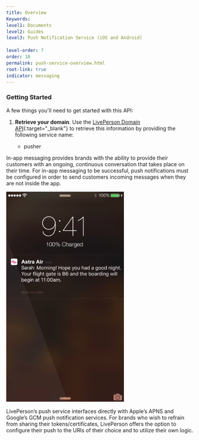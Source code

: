 ```yaml
---
title: Overview
Keywords:
level1: Documents
level2: Guides
level3: Push Notification Service (iOS and Android)

level-order: 7
order: 10
permalink: push-service-overview.html
root-link: true
indicator: messaging
---
```

### Getting Started

A few things you'll need to get started with this API:

1. **Retrieve your domain**. Use the [LivePerson Domain API](agent-domain-domain-api.html){:target="_blank"} to retrieve this information by providing the following service name:

	* pusher 

In-app messaging provides brands with the ability to provide their customers with an ongoing, continuous conversation that takes place on their time.  For in-app messaging to be successful, push notifications must be configured in order to send customers incoming messages when they are not inside the app.

![PushServices](img/pushservices.png)

LivePerson’s push service interfaces directly with Apple’s APNS and Google’s GCM push notification services. For brands who wish to refrain from sharing their tokens/certificates, LivePerson offers the option to configure their push to the URIs of their choice and to utilize their own logic.

